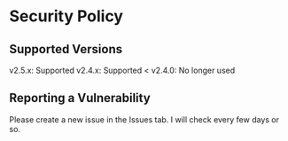 # Security Policy

## Supported Versions
v2.5.x: Supported
v2.4.x: Supported
< v2.4.0: No longer used

## Reporting a Vulnerability
Please create a new issue in the Issues tab. I will check every few days or so.
